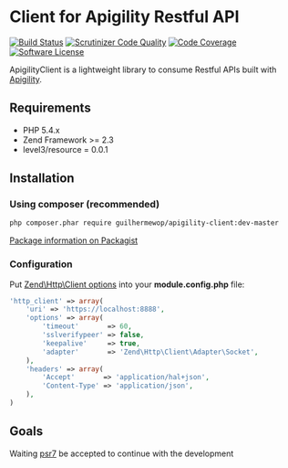# Client for Apigility Restful API

[![Build Status](https://travis-ci.org/guilhermewop/apigility-client.svg?branch=travis-support)](https://travis-ci.org/guilhermewop/apigility-client)
[![Scrutinizer Code Quality](https://scrutinizer-ci.com/g/guilhermewop/apigility-client/badges/quality-score.png?b=develop)](https://scrutinizer-ci.com/g/guilhermewop/apigility-client/?branch=develop)
[![Code Coverage](https://scrutinizer-ci.com/g/guilhermewop/apigility-client/badges/coverage.png?b=develop)](https://scrutinizer-ci.com/g/guilhermewop/apigility-client/?branch=develop)
[![Software License](https://img.shields.io/badge/license-MIT-brightgreen.svg?style=flat-square)](LICENSE)

ApigilityClient is a lightweight library to consume Restful APIs built with [Apigility](http://apigility.org).

## Requirements

* PHP 5.4.x
* Zend Framework >= 2.3
* level3/resource = 0.0.1

## Installation
### Using composer (recommended)

```bash
php composer.phar require guilhermewop/apigility-client:dev-master
```

[Package information on Packagist](https://packagist.org/packages/guilhermewop/apigility-client)

### Configuration
Put [Zend\Http\Client options](http://framework.zend.com/manual/current/en/modules/zend.http.client.html#configuration) into your **module.config.php** file:  

```php
'http_client' => array(
    'uri' => 'https://localhost:8888',
    'options' => array(
        'timeout'       => 60,
        'sslverifypeer' => false,
        'keepalive'     => true,
        'adapter'       => 'Zend\Http\Client\Adapter\Socket',
    ),
    'headers' => array(
        'Accept'       => 'application/hal+json',
        'Content-Type' => 'application/json',
    ),
)
```

## Goals

Waiting [psr7](https://github.com/php-fig/fig-standards/blob/master/proposed/http-message-meta.md) be accepted to continue with the development
